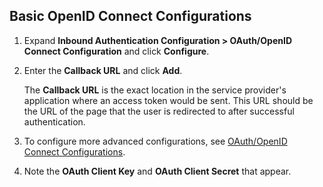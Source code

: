 ## Basic OpenID Connect Configurations

1. Expand **Inbound Authentication Configuration > OAuth/OpenID Connect Configuration** and click **Configure**.

2. Enter the **Callback URL** and click **Add**. 

    The **Callback URL** is the exact location in the service provider's application where an access token would be sent. This URL should be the URL of the page that the user is redirected to after successful authentication.
    
3. To configure more advanced configurations, see [OAuth/OpenID Connect Configurations](../../authenticate/oauth-app-config-advanced). 

4. Note the **OAuth Client Key** and **OAuth Client Secret** that appear. 
